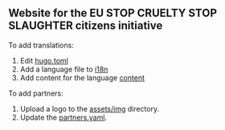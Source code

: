 Website for the EU STOP CRUELTY STOP SLAUGHTER citizens initiative
------------------------------------------------------------------------------

To add translations:

1. Edit [hugo.toml](./hugo.toml)
2. Add a language file to [i18n](https://github.com/stopcrueltystopslaughter/stopcrueltystopslaughter.github.io/tree/main/i18n)
3. Add content for the language [content](https://github.com/stopcrueltystopslaughter/stopcrueltystopslaughter.github.io/tree/main/content)

To add partners:

1. Upload a logo to the [assets/img](https://github.com/stopcrueltystopslaughter/stopcrueltystopslaughter.github.io/tree/main/assets/img) directory.
2. Update the [partners.yaml](https://github.com/stopcrueltystopslaughter/stopcrueltystopslaughter.github.io/tree/main/data/partners.yaml).
